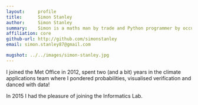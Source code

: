 ```yaml
---
layout:     profile
title:      Simon Stanley
author:     Simon Stanley
summary:    Simon is a maths man by trade and Python programmer by occupation.
affiliation: core
github-url: http://github.com/simonstanley
email: simon.stanley87@gmail.com

mugshot: ../../images/simon-stanley.jpg
---
```


I joined the Met Office in 2012, spent two (and a bit) years in the climate applications team where I pondered probabilities, visualised verification and danced with data!

In 2015 I had the pleasure of joining the Informatics Lab.
